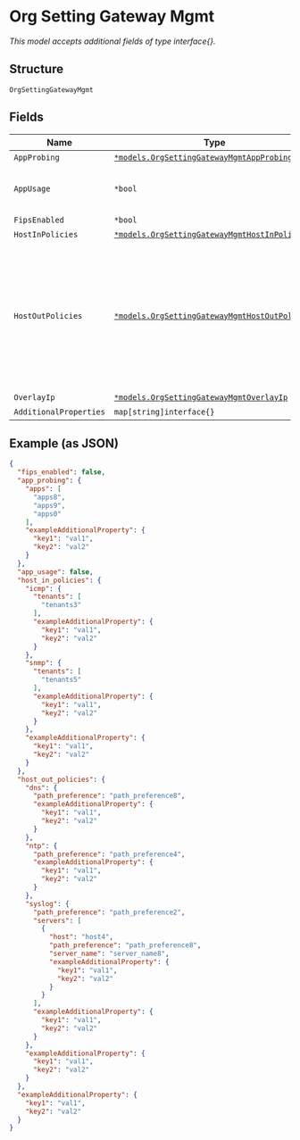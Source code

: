 
# Org Setting Gateway Mgmt

*This model accepts additional fields of type interface{}.*

## Structure

`OrgSettingGatewayMgmt`

## Fields

| Name | Type | Tags | Description |
|  --- | --- | --- | --- |
| `AppProbing` | [`*models.OrgSettingGatewayMgmtAppProbing`](../../doc/models/org-setting-gateway-mgmt-app-probing.md) | Optional | - |
| `AppUsage` | `*bool` | Optional | consumes uplink bandwidth, requires WA license |
| `FipsEnabled` | `*bool` | Optional | **Default**: `false` |
| `HostInPolicies` | [`*models.OrgSettingGatewayMgmtHostInPolicies`](../../doc/models/org-setting-gateway-mgmt-host-in-policies.md) | Optional | - |
| `HostOutPolicies` | [`*models.OrgSettingGatewayMgmtHostOutPolicies`](../../doc/models/org-setting-gateway-mgmt-host-out-policies.md) | Optional | optional, for some of the host-out traffic, the path preference can be specified by default, ECMP will be used from all available route/path available services: dns/mist/ntp/pim |
| `OverlayIp` | [`*models.OrgSettingGatewayMgmtOverlayIp`](../../doc/models/org-setting-gateway-mgmt-overlay-ip.md) | Optional | - |
| `AdditionalProperties` | `map[string]interface{}` | Optional | - |

## Example (as JSON)

```json
{
  "fips_enabled": false,
  "app_probing": {
    "apps": [
      "apps8",
      "apps9",
      "apps0"
    ],
    "exampleAdditionalProperty": {
      "key1": "val1",
      "key2": "val2"
    }
  },
  "app_usage": false,
  "host_in_policies": {
    "icmp": {
      "tenants": [
        "tenants3"
      ],
      "exampleAdditionalProperty": {
        "key1": "val1",
        "key2": "val2"
      }
    },
    "snmp": {
      "tenants": [
        "tenants5"
      ],
      "exampleAdditionalProperty": {
        "key1": "val1",
        "key2": "val2"
      }
    },
    "exampleAdditionalProperty": {
      "key1": "val1",
      "key2": "val2"
    }
  },
  "host_out_policies": {
    "dns": {
      "path_preference": "path_preference8",
      "exampleAdditionalProperty": {
        "key1": "val1",
        "key2": "val2"
      }
    },
    "ntp": {
      "path_preference": "path_preference4",
      "exampleAdditionalProperty": {
        "key1": "val1",
        "key2": "val2"
      }
    },
    "syslog": {
      "path_preference": "path_preference2",
      "servers": [
        {
          "host": "host4",
          "path_preference": "path_preference8",
          "server_name": "server_name8",
          "exampleAdditionalProperty": {
            "key1": "val1",
            "key2": "val2"
          }
        }
      ],
      "exampleAdditionalProperty": {
        "key1": "val1",
        "key2": "val2"
      }
    },
    "exampleAdditionalProperty": {
      "key1": "val1",
      "key2": "val2"
    }
  },
  "exampleAdditionalProperty": {
    "key1": "val1",
    "key2": "val2"
  }
}
```

